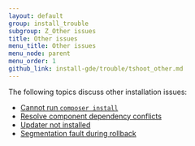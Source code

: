```yaml
---
layout: default
group: install_trouble
subgroup: Z_Other issues
title: Other issues
menu_title: Other issues
menu_node: parent
menu_order: 1
github_link: install-gde/trouble/tshoot_other.md
---
```



The following topics discuss other installation issues:

*	<a href="{{ site.gdeurl21 }}install-gde/trouble/tshoot_composer-install.html">Cannot run <code>composer install</code></a>
*	<a href="{{ site.gdeurl21 }}comp-mgr/trouble/cman/component-depend.html">Resolve component dependency conflicts</a>
*	<a href="{{ site.gdeurl21 }}comp-mgr/trouble/cman/updater.html">Updater not installed</a>
*	<a href="{{ site.gdeurl21 }}install-gde/trouble/tshoot_segfault.html">Segmentation fault during rollback</a>
